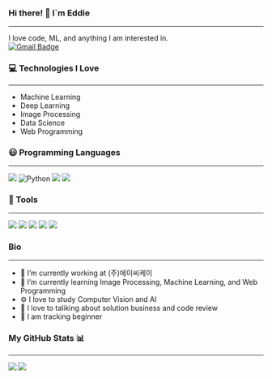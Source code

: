 ### Hi there! :wave: I`m Eddie
------------------------------------------------------------
I love code, ML, and anything I am interested in.    
[![Gmail Badge](https://img.shields.io/badge/Gmail-d14836?style=flat-square&logo=Gmail&logoColor=white&link=mailto:joohyunseok0313@gmail.com)](mailto:joohyunseok0313@gmail.com)

### 💻 Technologies I Love
------------------------------------------------------------
- Machine Learning
- Deep Learning
- Image Processing
- Data Science
- Web Programming

### :smiley: Programming Languages
------------------------------------------------------------
<img src="https://img.shields.io/badge/C Sharp-77216F?style=for-the-badge&logo=CSharp&logoColor=white"/> <img alt="Python" src ="https://img.shields.io/badge/Python-3776AB.svg?&style=for-the-badge&logo=Python&logoColor=white"/> <img src="https://img.shields.io/badge/MsSql-CC2927?style=for-the-badge&logo=MicrosoftSQLServer&logoColor=white"/> <img src="https://img.shields.io/badge/Oracle-F80000?style=for-the-badge&logo=Oracle&logoColor=white"/>

### :foggy: Tools
------------------------------------------------------------ 
<img src="https://img.shields.io/badge/VisualStudio-5C2D91?style=for-the-badge&logo=VisualStudio&logoColor=white"/>  <img src="https://img.shields.io/badge/Pycharm-000000?style=for-the-badge&logo=PyCharm&logoColor=white"/>  <img src="https://img.shields.io/badge/MsSqlServer-CC2927?style=for-the-badge&logo=MicrosoftSQLServer&logoColor=white"/>  <img src="https://img.shields.io/badge/Git-F05032?style=for-the-badge&logo=Git&logoColor=white"/>    <img src="https://img.shields.io/badge/Sourcetree-0052CC?style=for-the-badge&logo=Sourcetree&logoColor=white"/> 


### Bio
------------------------------------------------------------ 
- 🏢 I’m currently working at (주)에이씨케이
- 🌱 I’m currently learning Image Processing, Machine Learning, and Web Programming
- ⚙️ I love to study Computer Vision and AI
- 💬 I love to taliking about solution business and code review
- :mountain_bicyclist: I am tracking beginner


### My GitHub Stats 📊
------------------------------------------------------------ 
<a href="https://github.com/anuraghazra/github-readme-stats"> <img align="left" src="https://github-readme-stats.vercel.app/api?username=hyunseokjoo&count_private=true&show_icons=true" />  <a href="https://github.com/anuraghazra/convoychat"> <img align="center" src="https://github-readme-stats.vercel.app/api/top-langs/?username=hyunseokjoo" />  </a>
	
	

